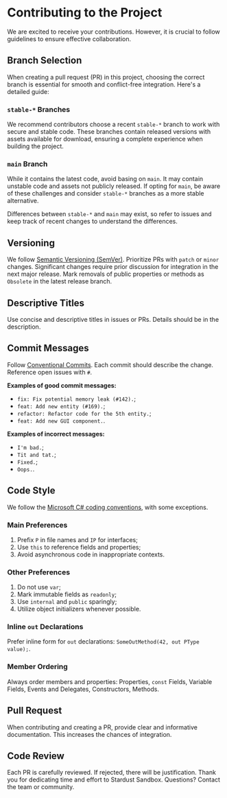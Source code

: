 # Contributing to the Project

We are excited to receive your contributions. However, it is crucial to follow guidelines to ensure effective collaboration.

## Branch Selection

When creating a pull request (PR) in this project, choosing the correct branch is essential for smooth and conflict-free integration. Here's a detailed guide:

### `stable-*` Branches

We recommend contributors choose a recent `stable-*` branch to work with secure and stable code. These branches contain released versions with assets available for download, ensuring a complete experience when building the project.

### `main` Branch

While it contains the latest code, avoid basing on `main`. It may contain unstable code and assets not publicly released. If opting for `main`, be aware of these challenges and consider `stable-*` branches as a more stable alternative.

Differences between `stable-*` and `main` may exist, so refer to issues and keep track of recent changes to understand the differences.

## Versioning

We follow [Semantic Versioning (SemVer)](https://semver.org/). Prioritize PRs with `patch` or `minor` changes. Significant changes require prior discussion for integration in the next major release. Mark removals of public properties or methods as `Obsolete` in the latest release branch.

## Descriptive Titles

Use concise and descriptive titles in issues or PRs. Details should be in the description.

## Commit Messages

Follow [Conventional Commits](https://www.conventionalcommits.org/en/v1.0.0/). Each commit should describe the change. Reference open issues with `#`.

**Examples of good commit messages:**

- `fix: Fix potential memory leak (#142).`;
- `feat: Add new entity (#169).`;
- `refactor: Refactor code for the 5th entity.`;
- `feat: Add new GUI component.`.

**Examples of incorrect messages:**

- `I'm bad.`;
- `Tit and tat.`;
- `Fixed.`;
- `Oops.`.

## Code Style

We follow the [Microsoft C# coding conventions](https://docs.microsoft.com/en-us/dotnet/csharp/programming-guide/inside-a-program/coding-conventions), with some exceptions.

### Main Preferences

1. Prefix `P` in file names and `IP` for interfaces;
1. Use `this` to reference fields and properties;
1. Avoid asynchronous code in inappropriate contexts.

### Other Preferences

1. Do not use `var`;
1. Mark immutable fields as `readonly`;
1. Use `internal` and `public` sparingly;
1. Utilize object initializers whenever possible.

### Inline `out` Declarations

Prefer inline form for `out` declarations: `SomeOutMethod(42, out PType value);`.

### Member Ordering

Always order members and properties: Properties, `const` Fields, Variable Fields, Events and Delegates, Constructors, Methods.

## Pull Request

When contributing and creating a PR, provide clear and informative documentation. This increases the chances of integration.

## Code Review

Each PR is carefully reviewed. If rejected, there will be justification. Thank you for dedicating time and effort to Stardust Sandbox. Questions? Contact the team or community.
